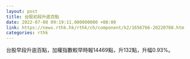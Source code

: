 ```yaml
---
layout: post
title: 台股初段升逾百點
date: 2022-07-08 09:19:11.000000000 +08:00
link: https://news.rthk.hk/rthk/ch/component/k2/1656766-20220708.htm
categories: rthk
---
```


台股早段升逾百點，加權指數較早時報14469點，升132點，升幅0.93%。

